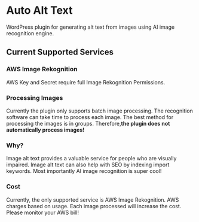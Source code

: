 # Auto Alt Text
WordPress plugin for generating alt text from images using AI image recognition engine.

## Current Supported Services
### AWS Image Rekognition
AWS Key and Secret require full Image Rekognition Permissions. 

### Processing Images
Currently the plugin only supports batch image processing. 
The recognition software can take time to process each image. 
The best method for processing the images is in groups. 
Therefore,**the plugin does not automatically process images!**

### Why?
Image alt text provides a valuable service for people who are visually impaired.
Image alt text can also help with SEO by indexing import keywords.
Most importantly AI image recognition is super cool! 

### Cost
Currently, the only supported service is AWS Image Rekognition. 
AWS charges based on usage. Each image processed will increase the cost.
Please monitor your AWS bill!
